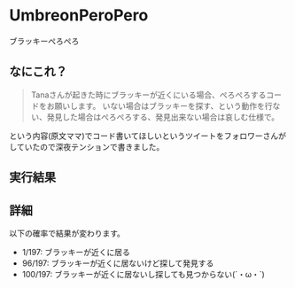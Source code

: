 # UmbreonPeroPero

ブラッキーぺろぺろ

## なにこれ？

> Tanaさんが起きた時にブラッキーが近くにいる場合、ぺろぺろするコードをお願いします。
> いない場合はブラッキーを探す、という動作を行ない、発見した場合はぺろぺろする、発見出来ない場合は哀しむ仕様で。

という内容(原文ママ)でコード書いてほしいというツイートをフォロワーさんがしていたので深夜テンションで書きました。

## 実行結果

[](https://github.com/TanaUmbreon/UmbreonPeroPero/blob/main/SampleImages/sample1.png?raw=true)

[](https://github.com/TanaUmbreon/UmbreonPeroPero/blob/main/SampleImages/sample2.png?raw=true)

## 詳細

以下の確率で結果が変わります。

- 1/197: ブラッキーが近くに居る
- 96/197: ブラッキーが近くに居ないけど探して発見する
- 100/197: ブラッキーが近くに居ないし探しても見つからない(´・ω・`)
